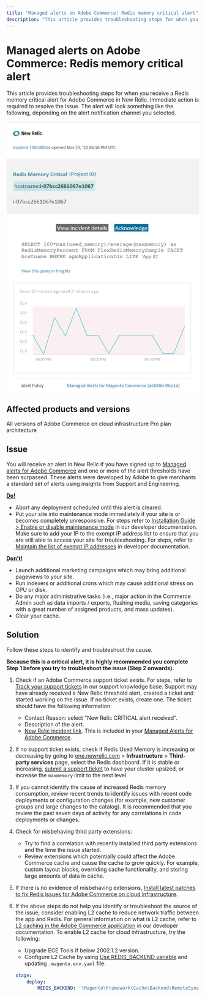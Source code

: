 ```yaml
---
title: "Managed alerts on Adobe Commerce: Redis memory critical alert"
description: "This article provides troubleshooting steps for when you receive a Redis memory critical alert for Adobe Commerce in New Relic. Immediate action is required to resolve the issue. The alert will look something like the following, depending on the alert notification channel you selected."
---
```


# Managed alerts on Adobe Commerce: Redis memory critical alert

This article provides troubleshooting steps for when you receive a Redis memory critical alert for Adobe Commerce in New Relic. Immediate action is required to resolve the issue. The alert will look something like the following, depending on the alert notification channel you selected.

![new_relic_redis_memory_critical.png](assets/new_relic_redis_memory_critical.png)

## Affected products and versions

All versions of Adobe Commerce on cloud infrastructure Pro plan architecture

## Issue

You will receive an alert in New Relic if you have signed up to [Managed alerts for Adobe Commerce](https://support.magento.com/hc/en-us/articles/360045806832) and one or more of the alert thresholds have been surpassed. These alerts were developed by Adobe to give merchants a standard set of alerts using insights from Support and Engineering.

 **<u>Do!</u>**

* Abort any deployment scheduled until this alert is cleared.
* Put your site into maintenance mode immediately if your site is or becomes completely unresponsive. For steps refer to [Installation Guide > Enable or disable maintenance mode](https://devdocs.magento.com/guides/v2.4/install-gde/install/cli/install-cli-subcommands-maint.html?itm_source=devdocs&itm_medium=search_page&itm_campaign=federated_search&itm_term=mainten) in our developer documentation. Make sure to add your IP to the exempt IP address list to ensure that you are still able to access your site for troubleshooting. For steps, refer to [Maintain the list of exempt IP addresses](https://devdocs.magento.com/guides/v2.4/install-gde/install/cli/install-cli-subcommands-maint.html?itm_source=devdocs&itm_medium=search_page&itm_campaign=federated_search&itm_term=mainten#instgde-cli-maint-exempt) in developer documentation.

 **<u>Don't!</u>**

* Launch additional marketing campaigns which may bring additional pageviews to your site.
* Run indexers or additional crons which may cause additional stress on CPU or disk.
* Do any major administrative tasks (i.e., major action in the Commerce Admin such as data imports / exports, flushing media, saving categories with a great number of assigned products, and mass updates).
* Clear your cache.

## Solution

Follow these steps to identify and troubleshoot the cause.

 **Because this is a critical alert, it is highly recommended you complete Step 1 before you try to troubleshoot the issue (Step 2 onwards).**

1. Check if an Adobe Commerce support ticket exists. For steps, refer to [Track your support tickets](https://support.magento.com/hc/en-us/articles/360000913794#track-tickets) in our support knowledge base. Support may have already received a New Relic threshold alert, created a ticket and started working on the issue. If no ticket exists, create one. The ticket should have the following information:

    * Contact Reason: select "New Relic CRITICAL alert received".
    * Description of the alert.
    * [New Relic incident link](https://docs.newrelic.com/docs/alerts-applied-intelligence/new-relic-alerts/alert-incidents/view-violation-event-details-incidents). This is included in your [Managed Alerts for Adobe Commerce](https://support.magento.com/hc/en-us/articles/360045806832).

1. If no support ticket exists, check if Redis Used Memory is increasing or decreasing by going to [one.newrelic.com](http://one.newrelic.com/) > **Infrastructure** > **Third-party services** page, select the Redis dashboard. If it is stable or increasing, [submit a support ticket](/help/help-center-guide/help-center/magento-help-center-user-guide.md#submit-ticket) to have your cluster upsized, or increase the `maxmemory` limit to the next level.
1. If you cannot identify the cause of increased Redis memory consumption, review recent trends to identify issues with recent code deployments or configuration changes (for example, new customer groups and large changes to the catalog). It is recommended that you review the past seven days of activity for any correlations in code deployments or changes.
1. Check for misbehaving third party extensions:

    * Try to find a correlation with recently installed third party extensions and the time the issue started.
    * Review extensions which potentially could affect the Adobe Commerce cache and cause the cache to grow quickly. For example, custom layout blocks, overriding cache functionality, and storing large amounts of data in cache.

1. If there is no evidence of misbehaving extensions, [Install latest patches to fix Redis issues for Adobe Commerce on cloud infrastructure](https://support.magento.com/hc/en-us/articles/360046678631-Install-latest-patches-to-fix-Redis-issues-for-Magento-Commerce-Cloud).
1. If the above steps do not help you identify or troubleshoot the source of the issue, consider enabling L2 cache to reduce network traffic between the app and Redis. For general information on what is L2 cache, refer to [L2 caching in the Adobe Commerce application](https://devdocs.magento.com/guides/v2.4/config-guide/cache/two-level-cache.html) in our developer documentation. To enable L2 cache for cloud infrastructure, try the following:

    * Upgrade ECE Tools if below 2002.1.2 version.
    * Configure L2 Cache by using [Use REDIS\_BACKEND variable](https://devdocs.magento.com/cloud/env/variables-deploy.html#redis_backend) and updating `.magento.env.yaml` file:

   ```yaml
   stage:
       deploy:
           REDIS_BACKEND: '\Magento\Framework\Cache\Backend\RemoteSynchronizedCache'
   ```
   